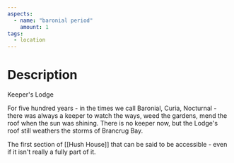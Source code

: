 ```yaml
---
aspects:
  - name: "baronial period"
    amount: 1
tags:
  - location
---
```

# Description
Keeper's Lodge

For five hundred years - in the times we call Baronial, Curia, Nocturnal - there was always a keeper to watch the ways, weed the gardens, mend the roof when the sun was shining. There is no keeper now, but the Lodge's roof still weathers the storms of Brancrug Bay.

The first section of [[Hush House]] that can be said to be accessible - even if it isn't really a fully part of it. 